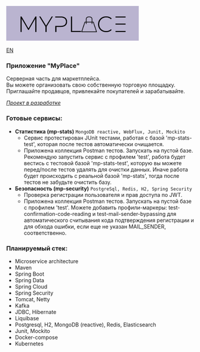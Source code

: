 ![myplace.png](logo.png)

[EN](README.md)

### Приложение "MyPlace"
Серверная часть для маркетплейса.  
Вы можете организовать свою собственную торговую площадку.  
Приглашайте продавцов, привлекайте покупателей и зарабатывайте.

<u>_Проект в разработке_</u>

### Готовые сервисы:
- **Статистика (mp-stats)** `MongoDB reactive, WebFlux, Junit, Mockito`   
  - Сервис протестирован JUnit тестами, работая с базой 'mp-stats-test', которая после тестов автоматически очищается.  
  - Приложена коллекция Postman тестов. Запускать на пустой базе. Рекомендую запустить сервис с профилем 'test', работа будет вестись с тестовой базой 'mp-stats-test', которую вы можете перед/после тестов удалять для очистки данных. Иначе работа будет происходить с реальной базой 'mp-stats', тогда после тестов не забудьте очистить базу.
- **Безопасность (mp-security)** `PostgreSql, Redis, H2, Spring Security`  
  - Проверка регистрации пользователя и прав доступа по JWT.  
  - Приложена коллекция Postman тестов. Запускать на пустой базе с профилем 'test'. Можете добавить профили-маркеры: 
    test-confirmation-code-reading и test-mail-sender-bypassing для автоматического считывания кода подтверждения регистрации и для обхода ошибки, если еще не указан MAIL_SENDER, соответственно.

### Планируемый стек:
- Microservice architecture
- Maven
- Spring Boot
- Spring Data
- Spring Cloud
- Spring Security
- Tomcat, Netty
- Kafka
- JDBC, Hibernate
- Liquibase
- Postgresql, H2, MongoDB (reactive), Redis, Elasticsearch
- Junit, Mockito
- Docker-compose
- Kubernetes